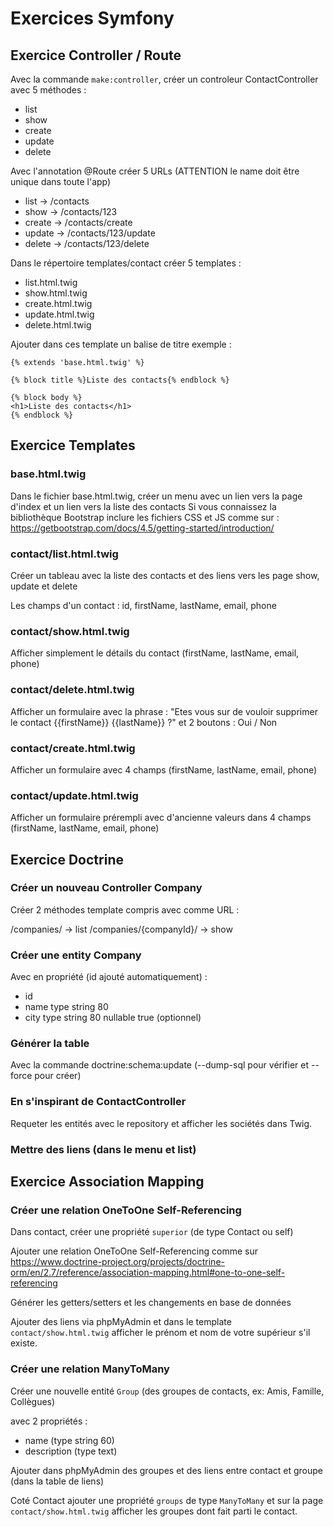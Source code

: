 # Exercices Symfony

## Exercice Controller / Route

Avec la commande `make:controller`, créer un controleur ContactController avec 5 méthodes :

* list
* show
* create
* update
* delete

Avec l'annotation @Route créer 5 URLs (ATTENTION le name doit être unique dans toute l'app)

* list -> /contacts 
* show -> /contacts/123
* create -> /contacts/create
* update -> /contacts/123/update
* delete -> /contacts/123/delete


Dans le répertoire templates/contact créer 5 templates :

* list.html.twig
* show.html.twig
* create.html.twig
* update.html.twig
* delete.html.twig

Ajouter dans ces template un balise de titre exemple :

```
{% extends 'base.html.twig' %}

{% block title %}Liste des contacts{% endblock %}

{% block body %}
<h1>Liste des contacts</h1>
{% endblock %}
```

## Exercice Templates

### base.html.twig

Dans le fichier base.html.twig, créer un menu avec un lien vers la page d'index et un lien vers la liste des contacts
Si vous connaissez la bibliothèque Bootstrap inclure les fichiers CSS et JS comme sur :
https://getbootstrap.com/docs/4.5/getting-started/introduction/

### contact/list.html.twig

Créer un tableau avec la liste des contacts et des liens vers les page show, update et delete

Les champs d'un contact : id, firstName, lastName, email, phone

### contact/show.html.twig

Afficher simplement le détails du contact (firstName, lastName, email, phone)

### contact/delete.html.twig

Afficher un formulaire avec la phrase : "Etes vous sur de vouloir supprimer le contact {{firstName}} {{lastName}} ?"
et 2 boutons : Oui / Non

### contact/create.html.twig

Afficher un formulaire avec 4 champs  (firstName, lastName, email, phone)

### contact/update.html.twig

Afficher un formulaire prérempli avec d'ancienne valeurs dans 4 champs  (firstName, lastName, email, phone)

## Exercice Doctrine

### Créer un nouveau Controller Company

Créer 2 méthodes template compris avec comme URL :

/companies/ -> list
/companies/{companyId}/ -> show

### Créer une entity Company

Avec en propriété (id ajouté automatiquement) :
* id
* name type string 80
* city type string 80 nullable true (optionnel)

### Générer la table

Avec la commande doctrine:schema:update (--dump-sql pour vérifier et --force pour créer)

### En s'inspirant de ContactController

Requeter les entités avec le repository et afficher les sociétés dans Twig.

### Mettre des liens (dans le menu et list)

## Exercice Association Mapping

### Créer une relation OneToOne Self-Referencing

Dans contact, créer une propriété `superior` (de type Contact ou self)

Ajouter une relation OneToOne Self-Referencing comme sur https://www.doctrine-project.org/projects/doctrine-orm/en/2.7/reference/association-mapping.html#one-to-one-self-referencing

Générer les getters/setters et les changements en base de données

Ajouter des liens via phpMyAdmin et dans le template `contact/show.html.twig` afficher le prénom et nom
de votre supérieur s'il existe.

### Créer une relation ManyToMany

Créer une nouvelle entité `Group` (des groupes de contacts, ex: Amis, Famille, Collègues)

avec 2 propriétés :
* name (type string 60)
* description (type text)

Ajouter dans phpMyAdmin des groupes et des liens entre contact et groupe (dans la table de liens)

Coté Contact ajouter une propriété `groups` de type `ManyToMany` et sur la page `contact/show.html.twig`
afficher les groupes dont fait parti le contact.

